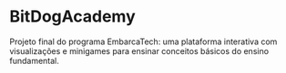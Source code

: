 # BitDogAcademy
Projeto final do programa EmbarcaTech: uma plataforma interativa com visualizações e minigames para ensinar conceitos básicos do ensino fundamental.
